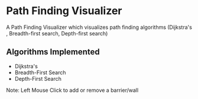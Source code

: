 # Path Finding Visualizer
A Path Finding Visualizer which visualizes path finding algorithms (Dijkstra's , Breadth-first search, Depth-first search)

<!-- ![Demo](path-finding-visualizer.gif) -->

## Algorithms Implemented
- Dijkstra's
- Breadth-First Search
- Depth-First Search

Note: Left Mouse Click to add or remove a barrier/wall
